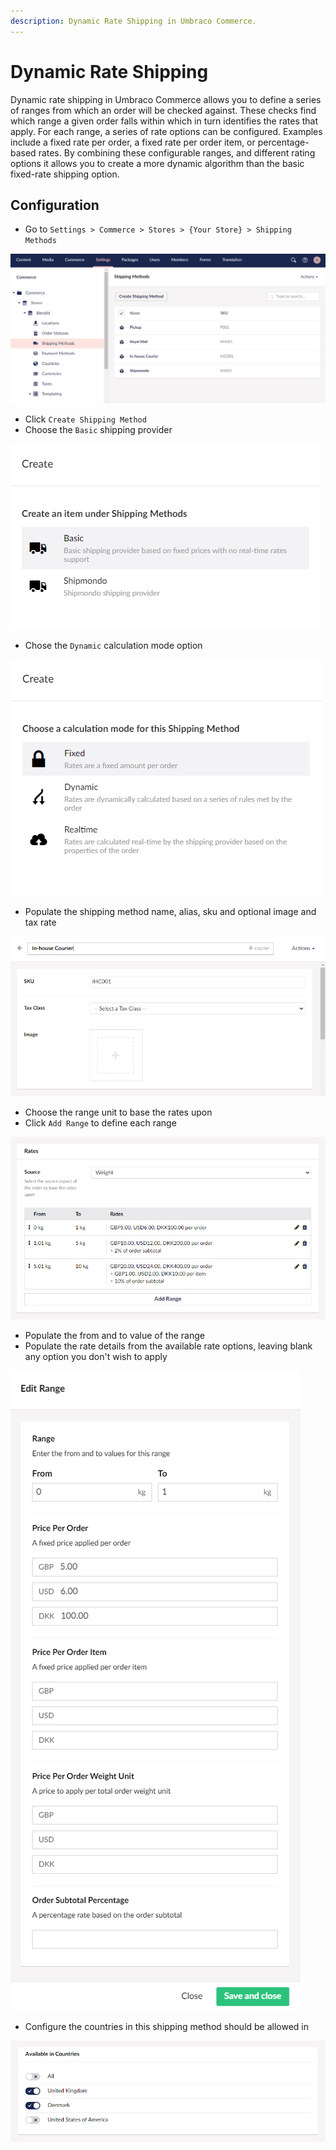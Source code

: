 ```yaml
---
description: Dynamic Rate Shipping in Umbraco Commerce.
---
```


# Dynamic Rate Shipping

Dynamic rate shipping in Umbraco Commerce allows you to define a series of ranges from which an order will be checked against. These checks find which range a given order falls within which in turn identifies the rates that apply. For each range, a series of rate options can be configured. Examples include a fixed rate per order, a fixed rate per order item, or percentage-based rates. By combining these configurable ranges, and different rating options it allows you to create a more dynamic algorithm than the basic fixed-rate shipping option.

## Configuration

* Go to `Settings > Commerce > Stores > {Your Store} > Shipping Methods`

![Shipping Methods](../../media/shipping_methods.png)

* Click `Create Shipping Method`
* Choose the `Basic` shipping provider

![Choose Shipping Provider](../../media/create_shipping_method.png)

* Chose the `Dynamic` calculation mode option

![Choose Shipping Calculation Mode](../../media/create_shipping_method2.png)

* Populate the shipping method name, alias, sku and optional image and tax rate

![Shipping Method Details](../../media/dynamic_rate_shipping_details.png)

* Choose the range unit to base the rates upon
* Click `Add Range` to define each range


![Shipping Method Rates](../../media/dynamic_rate_shipping_rates.png)

* Populate the from and to value of the range
* Populate the rate details from the available rate options, leaving blank any option you don't wish to apply

![Shipping Method Rate](../../media/dynamic_rate_shipping_rates_dialog.png)

* Configure the countries in this shipping method should be allowed in


![Shipping Method Allowed Countries](../../media/shipping_method_allowed_countries.png)